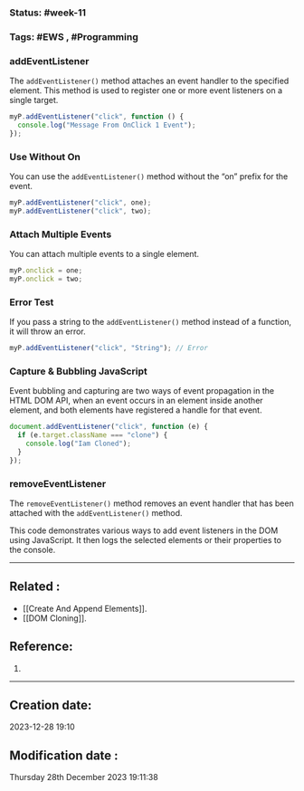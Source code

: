 
### Status: #week-11

### Tags: #EWS  , #Programming 


### addEventListener

The `addEventListener()` method attaches an event handler to the specified element. This method is used to register one or more event listeners on a single target.

```javascript
myP.addEventListener("click", function () {
  console.log("Message From OnClick 1 Event");
});
```

### Use Without On

You can use the `addEventListener()` method without the “on” prefix for the event.

```javascript
myP.addEventListener("click", one);
myP.addEventListener("click", two);
```

### Attach Multiple Events

You can attach multiple events to a single element.

```javascript
myP.onclick = one;
myP.onclick = two;
```

### Error Test

If you pass a string to the `addEventListener()` method instead of a function, it will throw an error.

```javascript
myP.addEventListener("click", "String"); // Error
```

### Capture & Bubbling JavaScript

Event bubbling and capturing are two ways of event propagation in the HTML DOM API, when an event occurs in an element inside another element, and both elements have registered a handle for that event.

```javascript
document.addEventListener("click", function (e) {
  if (e.target.className === "clone") {
    console.log("Iam Cloned");
  }
});
```

### removeEventListener

The `removeEventListener()` method removes an event handler that has been attached with the `addEventListener()` method.

This code demonstrates various ways to add event listeners in the DOM using JavaScript. It then logs the selected elements or their properties to the console. 

______________________________________________________________________


## Related : 

- [[Create And Append Elements]].
- [[DOM Cloning]].

## Reference: 

1.  


---

  ## Creation date: 
  
  2023-12-28 19:10 
  
  
   ## Modification date :
   
   Thursday 28th December 2023 19:11:38